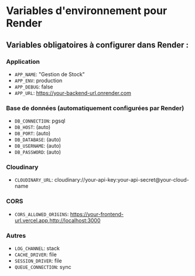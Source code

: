 # Variables d'environnement pour Render

## Variables obligatoires à configurer dans Render :

### Application
- `APP_NAME`: "Gestion de Stock"
- `APP_ENV`: production
- `APP_DEBUG`: false
- `APP_URL`: https://your-backend-url.onrender.com

### Base de données (automatiquement configurées par Render)
- `DB_CONNECTION`: pgsql
- `DB_HOST`: (auto)
- `DB_PORT`: (auto)
- `DB_DATABASE`: (auto)
- `DB_USERNAME`: (auto)
- `DB_PASSWORD`: (auto)

### Cloudinary
- `CLOUDINARY_URL`: cloudinary://your-api-key:your-api-secret@your-cloud-name

### CORS
- `CORS_ALLOWED_ORIGINS`: https://your-frontend-url.vercel.app,http://localhost:3000

### Autres
- `LOG_CHANNEL`: stack
- `CACHE_DRIVER`: file
- `SESSION_DRIVER`: file
- `QUEUE_CONNECTION`: sync

